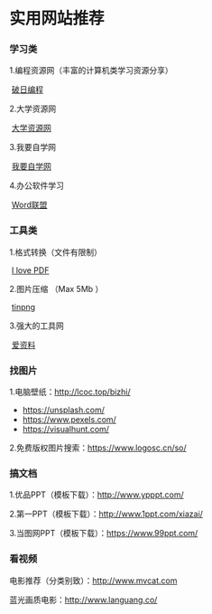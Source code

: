 # 实用网站推荐



### **学习类**

1.编程资源网（丰富的计算机类学习资源分享）

​                      [破日编程](http://www.pr61.com/)

2.大学资源网

​                      [大学资源网](http://www.dxzy163.com/list/index73.html)

3.我要自学网

​                       [我要自学网](https://www.51zxw.net/)

4.办公软件学习

​                       [Word联盟](http://www.wordlm.com/word/)

 



### 工具类



1.格式转换（文件有限制）

​                      [I love PDF](https://www.ilovepdf.com/zh-cn)

2.图片压缩 （Max 5Mb  ）

​                       [tinpng](https://tinypng.com/)

3.强大的工具网

​                       [爱资料](https://www.toolnb.com/)





### 找图片

1.电脑壁纸：http://lcoc.top/bizhi/

- https://unsplash.com/
- https://www.pexels.com/
- https://visualhunt.com/

2.免费版权图片搜索：https://www.logosc.cn/so/









### 搞文档

1.优品PPT（模板下载）：http://www.ypppt.com/

2.第一PPT（模板下载）：http://www.1ppt.com/xiazai/

3.当图网PPT（模板下载）：https://www.99ppt.com/







### 看视频

电影推荐（分类别致）：http://www.mvcat.com

蓝光画质电影：http://www.languang.co/

